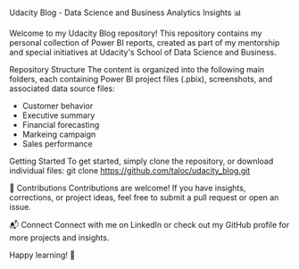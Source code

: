 Udacity Blog - Data Science and Business Analytics Insights 📊

Welcome to my Udacity Blog repository! This repository contains my personal collection of Power BI reports, created as part of my mentorship and special initiatives at Udacity's School of Data Science and Business.

Repository Structure
The content is organized into the following main folders, each containing Power BI project files (.pbix), screenshots, and associated data source files:
- Customer behavior
- Executive summary
- Financial forecasting
- Markeing campaign
- Sales performance

Getting Started
To get started, simply clone the repository, or download individual files:
git clone https://github.com/taloc/udacity_blog.git

🤝 Contributions
Contributions are welcome! If you have insights, corrections, or project ideas, feel free to submit a pull request or open an issue.

📬 Connect
Connect with me on LinkedIn or check out my GitHub profile for more projects and insights.

Happy learning! 🚀
